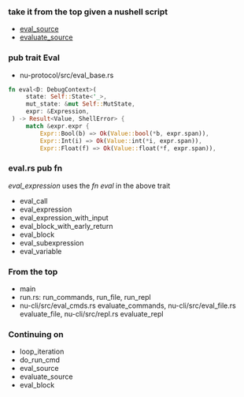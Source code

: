 
### take it from the top given a nushell script

- [eval_source](https://github.com/nushell/nushell/blob/main/crates/nu-cli/src/util.rs#L202)
- [evaluate_source](https://github.com/nushell/nushell/blob/main/crates/nu-cli/src/util.rs#L243)

### pub trait Eval

- nu-protocol/src/eval_base.rs

```rust
fn eval<D: DebugContext>(
     state: Self::State<'_>,
     mut_state: &mut Self::MutState,
     expr: &Expression,
 ) -> Result<Value, ShellError> {
     match &expr.expr {
         Expr::Bool(b) => Ok(Value::bool(*b, expr.span)),
         Expr::Int(i) => Ok(Value::int(*i, expr.span)),
         Expr::Float(f) => Ok(Value::float(*f, expr.span)),
```

### eval.rs pub fn

*eval_expression* uses the *fn eval* in the above trait

- eval_call
- eval_expression
- eval_expression_with_input
- eval_block_with_early_return
- eval_block
- eval_subexpression
- eval_variable

### From the top

- main
- run.rs: run_commands, run_file, run_repl
- nu-cli/src/eval_cmds.rs evaluate_commands, nu-cli/src/eval_file.rs evaluate_file, nu-cli/src/repl.rs evaluate_repl

### Continuing on

- loop_iteration
- do_run_cmd
- eval_source
- evaluate_source
- eval_block
